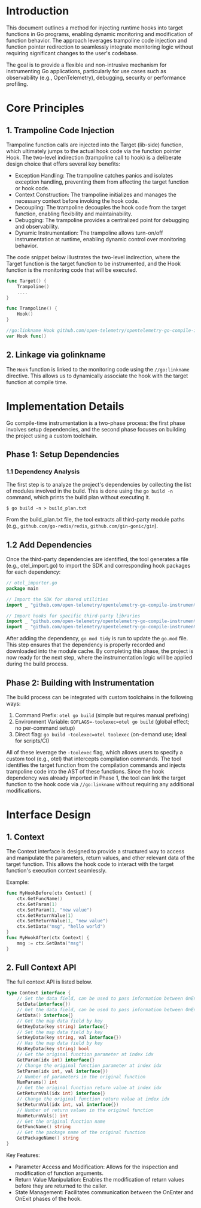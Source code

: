 # Introduction

This document outlines a method for injecting runtime hooks into target functions
in Go programs, enabling dynamic monitoring and modification of function behavior.
The approach leverages trampoline code injection and function pointer redirection
to seamlessly integrate monitoring logic without requiring significant changes to
the user's codebase.

The goal is to provide a flexible and non-intrusive mechanism for instrumenting
Go applications, particularly for use cases such as observability (e.g., OpenTelemetry),
debugging, security or performance profiling.

# Core Principles

## 1. Trampoline Code Injection

Trampoline function calls are injected into the Target (lib-side) function, which
ultimately jumps to the actual hook code via the function pointer Hook. The two-level
indirection (trampoline call to hook) is a deliberate design choice that offers
several key benefits:

- Exception Handling: The trampoline catches panics and isolates exception handling,
  preventing them from affecting the target function or hook code.
- Context Construction: The trampoline initializes and manages the necessary
  context before invoking the hook code.
- Decoupling: The trampoline decouples the hook code from the target function,
  enabling flexibility and maintainability.
- Debugging: The trampoline provides a centralized point for debugging and observability.
- Dynamic Instrumentation: The trampoline allows turn-on/off instrumentation
  at runtime, enabling dynamic control over monitoring behavior.

The code snippet below illustrates the two-level indirection, where the Target
function is the target function to be instrumented, and the Hook function is the
monitoring code that will be executed.

```go
func Target() {
    Trampoline()
    ....
}

func Trampoline() {
    Hook()
}

//go:linkname Hook github.com/open-telemetry/opentelemetry-go-compile-instrumentation/sdk/hook.MyHook
var Hook func()
```


## 2. Linkage via golinkname

The `Hook` function is linked to the monitoring code using the `//go:linkname`
directive. This allows us to dynamically associate the hook with the target
function at compile time.

# Implementation Details

Go compile-time instrumentation is a two-phase process: the first phase involves
setup dependencies, and the second phase focuses on building the project using
a custom toolchain.

## Phase 1: Setup Dependencies

### 1.1 Dependency Analysis
The first step is to analyze the project's dependencies by collecting the list 
of modules involved in the build. This is done using the `go build -n` command, 
which prints the build plan without executing it.

```command
$ go build -n > build_plan.txt
```

From the build_plan.txt file, the tool extracts all third-party module paths 
(e.g., `github.com/go-redis/redis`, `github.com/gin-gonic/gin`).

## 1.2 Add Dependencies
Once the third-party dependencies are identified, the tool generates a file 
(e.g., otel_import.go) to import the SDK and corresponding hook packages for each 
dependency:

```go
// otel_importer.go
package main

// Import the SDK for shared utilities
import _ "github.com/open-telemetry/opentelemetry-go-compile-instrumentation/sdk"

// Import hooks for specific third-party libraries
import _ "github.com/open-telemetry/opentelemetry-go-compile-instrumentation/sdk/hook/redis"
import _ "github.com/open-telemetry/opentelemetry-go-compile-instrumentation/sdk/hook/gin"
```

After adding the dependency, `go mod tidy` is run to update the `go.mod` file.
This step ensures that the dependency is properly recorded and downloaded into
the module cache.
By completing this phase, the project is now ready for the next step, where the
instrumentation logic will be applied during the build process.

## Phase 2: Building with Instrumentation

The build process can be integrated with custom toolchains in the following ways:

1. Command Prefix: `otel go build` (simple but requires manual prefixing)
2. Environment Variable: `GOFLAGS=-toolexec=otel go build` (global effect; no per-command setup)
3. Direct flag: `go build -toolexec=otel toolexec` (on-demand use; ideal for scripts/CI)

All of these leverage the `-toolexec` flag, which allows users to specify a
custom tool (e.g., otel) that intercepts compilation commands. The tool identifies 
the target function from the compilation commands and injects trampoline code
into the AST of these functions. Since the hook dependency was already imported
in Phase 1, the tool can link the target function to the hook code via `//go:linkname`
without requiring any additional modifications.


# Interface Design

## 1. Context

The Context interface is designed to provide a structured way to access and
manipulate the parameters, return values, and other relevant data of the target
function. This allows the hook code to interact with the target function's
execution context seamlessly.

Example:

```go
func MyHookBefore(ctx Context) {
	ctx.GetFuncName()
	ctx.GetParam(1)
	ctx.SetParam(1, "new value")
	ctx.GetReturnValue(1)
	ctx.SetReturnValue(1, "new value")
	ctx.SetData("msg", "hello world")
}
func MyHookAfter(ctx Context) {
	msg := ctx.GetData("msg")
}
```

## 2. Full Context API

The full context API is listed below.

```go
type Context interface {
	// Set the data field, can be used to pass information between OnEnter & OnExit
	SetData(interface{})
	// Get the data field, can be used to pass information between OnEnter & OnExit
	GetData() interface{}
	// Get the map data field by key
	GetKeyData(key string) interface{}
	// Set the map data field by key
	SetKeyData(key string, val interface{})
	// Has the map data field by key
	HasKeyData(key string) bool
	// Get the original function parameter at index idx
	GetParam(idx int) interface{}
	// Change the original function parameter at index idx
	SetParam(idx int, val interface{})
	// Number of parameters in the original function
	NumParams() int
	// Get the original function return value at index idx
	GetReturnVal(idx int) interface{}
	// Change the original function return value at index idx
	SetReturnVal(idx int, val interface{})
	// Number of return values in the original function
	NumReturnVals() int
	// Get the original function name
	GetFuncName() string
	// Get the package name of the original function
	GetPackageName() string
}
```

Key Features:

- Parameter Access and Modification: Allows for the inspection and modification
  of function arguments.
- Return Value Manipulation: Enables the modification of return values before
  they are returned to the caller.
- State Management: Facilitates communication between the OnEnter and OnExit
  phases of the hook.
